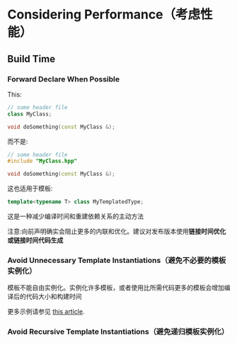 # Considering Performance（考虑性能）

## Build Time

### Forward Declare When Possible

This:

```cpp
// some header file
class MyClass;

void doSomething(const MyClass &);
```

而不是:

```cpp
// some header file
#include "MyClass.hpp"

void doSomething(const MyClass &);
```

这也适用于模板:

```cpp
template<typename T> class MyTemplatedType;
```

这是一种减少编译时间和重建依赖关系的主动方法

注意:向前声明确实会阻止更多的内联和优化。建议对发布版本使用**链接时间优化或链接时间代码生成**

### Avoid Unnecessary Template Instantiations（避免不必要的模板实例化）

模板不能自由实例化。实例化许多模板，或者使用比所需代码更多的模板会增加编译后的代码大小和构建时间

更多示例请参见 [this article](http://blog2.emptycrate.com/content/template-code-bloat-revisited-smaller-makeshared).



### Avoid Recursive Template Instantiations（避免递归模板实例化）







